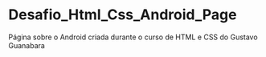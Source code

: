 # Desafio_Html_Css_Android_Page
 Página sobre o Android criada durante o curso de HTML e CSS do Gustavo Guanabara
